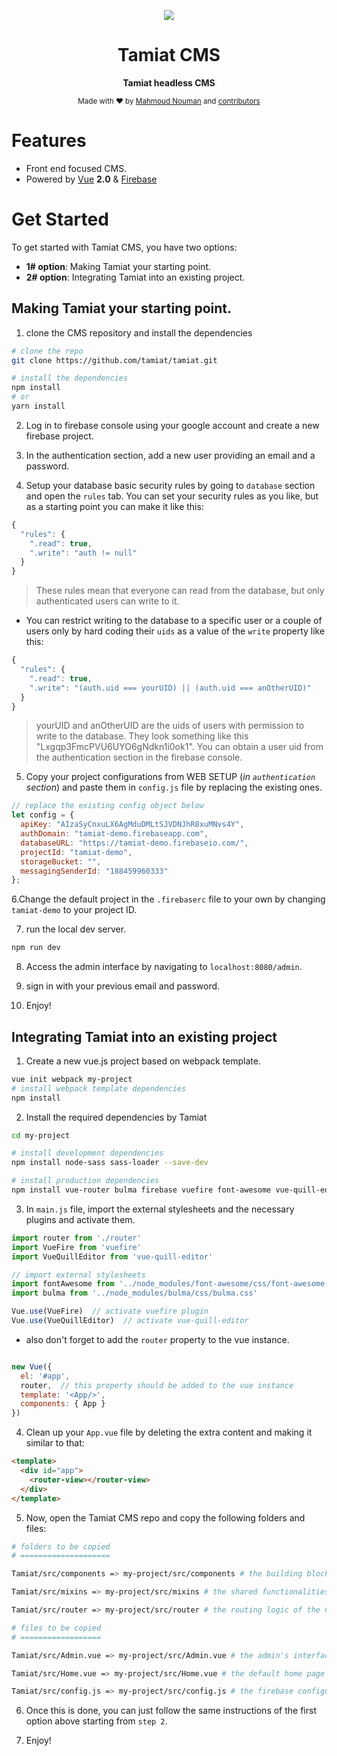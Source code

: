 <div align="center">
<p><img src="https://github.com/tamiat/tamiat/blob/master/tamiatlogo.png"></p>

<h1>Tamiat CMS</h1>

<p>
  <strong>Tamiat headless CMS</strong>
</p>

<p>
  <sub>Made with ❤︎ by
    <a href="https://github.com/mahnouman">Mahmoud Nouman</a> and
    <a href="https://github.com/tamiat/tamiat/graphs/contributors">contributors</a>
  </sub>
</p>
</div>

# Features

* Front end focused CMS.
* Powered by [Vue][] **2.0** & [Firebase]

[Vue]: http://vuejs.org/
[Firebase]: https://firebase.google.com/

# Get Started
To get started with Tamiat CMS, you have two options:

* **1# option**: Making Tamiat your starting point.
* **2# option**: Integrating Tamiat into an existing project.

## Making Tamiat your starting point.

1. clone the CMS repository and install the dependencies

```bash
# clone the repo
git clone https://github.com/tamiat/tamiat.git

# install the dependencies
npm install
# or
yarn install
```

2. Log in to firebase console using your google account and create a new firebase project.

3. In the authentication section, add a new user providing an email and a password.

4. Setup your database basic security rules by going to `database` section and open the `rules` tab. You can set your security rules as you like, but as a starting point you can make it like this:

```js
{
  "rules": {
    ".read": true,
    ".write": "auth != null"
  }
}
```

> These rules mean that everyone can read from the database, but only authenticated users can write to it.

* You can restrict writing to the database to a specific user or a couple of users only by hard coding their `uids` as a value of the `write` property like this:

```js
{
  "rules": {
    ".read": true,
    ".write": "(auth.uid === yourUID) || (auth.uid === anOtherUID)"
  }
}
```

> yourUID and anOtherUID are the uids of users with permission to write to the database. They look something like this "Lxgqp3FmcPVU6UYO6gNdkn1i0ok1". You can obtain a user uid from the authentication section in the firebase console.

5. Copy your project configurations from WEB SETUP (*in `authentication` section*) and paste them in `config.js` file by replacing the existing ones.

```js
// replace the existing config object below
let config = {
  apiKey: "AIzaSyCnxuLX6AgMduDMLtSJVDNJhR8xuMNvs4Y",
  authDomain: "tamiat-demo.firebaseapp.com",
  databaseURL: "https://tamiat-demo.firebaseio.com/",
  projectId: "tamiat-demo",
  storageBucket: "",
  messagingSenderId: "188459960333"
};
```
6.Change the default project in the `.firebaserc` file to your own by changing `tamiat-demo` to your project ID.

7. run the local dev server.

```bash
npm run dev
```

8. Access the admin interface by navigating to `localhost:8080/admin`.

9. sign in with your previous email and password.

10. Enjoy!

## Integrating Tamiat into an existing project

1. Create a new vue.js project based on webpack template.

```bash
vue init webpack my-project
# install webpack template dependencies
npm install
```

2. Install the required dependencies by Tamiat

```bash
cd my-project

# install development dependencies
npm install node-sass sass-loader --save-dev

# install production dependencies
npm install vue-router bulma firebase vuefire font-awesome vue-quill-editor 
```

3. In `main.js` file, import the external stylesheets and the necessary plugins and activate them.

```js
import router from './router'
import VueFire from 'vuefire'
import VueQuillEditor from 'vue-quill-editor'

// import external stylesheets
import fontAwesome from '../node_modules/font-awesome/css/font-awesome.css'
import bulma from '../node_modules/bulma/css/bulma.css'

Vue.use(VueFire)  // activate vuefire plugin
Vue.use(VueQuillEditor)  // activate vue-quill-editor
```

* also don't forget to add the `router` property to the vue instance.
```js

new Vue({
  el: '#app',
  router,  // this property should be added to the vue instance
  template: '<App/>',
  components: { App }
})
```

4. Clean up your `App.vue` file by deleting the extra content and making it similar to that:

```html
<template>
  <div id="app">
    <router-view></router-view>
  </div>
</template>
```

5. Now, open the Tamiat CMS repo and copy the following folders and files:

```bash
# folders to be copied
# ====================

Tamiat/src/components => my-project/src/components # the building blocks components of the admin interface

Tamiat/src/mixins => my-project/src/mixins # the shared functionalities between components

Tamiat/src/router => my-project/src/router # the routing logic of the CMS

# files to be copied
# ==================

Tamiat/src/Admin.vue => my-project/src/Admin.vue # the admin's interface main view

Tamiat/src/Home.vue => my-project/src/Home.vue # the default home page

Tamiat/src/config.js => my-project/src/config.js # the firebase configuration file
```

6. Once this is done, you can just follow the same instructions of the first option above starting from `step 2`.

7. Enjoy!
